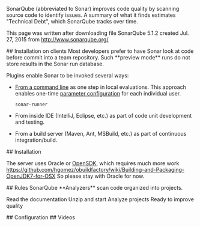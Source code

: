 SonarQube (abbreviated to Sonar)
improves code quality by scanning source code to identify issues.
A summary of what it finds estimates "Technical Debt", which SonarQube tracks over time.

This page was written after downloading file SonarQube 5.1.2 created Jul. 27, 2015
from <a target="_blank" href="http://www.sonarqube.org/">http://www.sonarqube.org/</a>

<a id="Client Installation">
## Installation on clients</a>
Most developers prefer to have Sonar look at code before commit into a team repository.
Such **preview mode** runs do not store results in the Sonar run database.

Plugins enable Sonar to be invoked several ways:

  * <a target="_blank" href="http://docs.sonarqube.org/x/3AAW">From a command line</a> as one step in local evaluations.
    This approach enables one-time <a target="_blank" href="http://docs.sonarqube.org/display/SONAR/Analysis+Parameters">parameter configuration</a> 
    for each individual user.

    ```
    sonar-runner
    ```

  * From inside IDE (IntelliJ, Eclipse, etc.) as part of code unit development and testing.

  * From a build server (Maven, Ant, MSBuild, etc.) as part of continuous integration/build.

<a id="Installation">
## Installation</a>

The server uses Oracle or <a target="_blank" href="http://openjdk.java.net/install/index.html">OpenSDK</a>,
which requires much more work https://github.com/hgomez/obuildfactory/wiki/Building-and-Packaging-OpenJDK7-for-OSX
So please stay with Oracle for now.



<a id="Rules">
## Rules</a>
SonarQube **Analyzers** scan code organized into projects.




Read the documentation
Unzip and start
Analyze projects
Ready to improve quality


<a id="Configuration">
## Configuration</a>


<a id="Videos">
## Videos</a>
